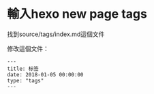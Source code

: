 

# 輸入hexo new page tags

找到source/tags/index.md這個文件

修改這個文件：
```
---
title: 标签
date: 2018-01-05 00:00:00
type: "tags"
---

```
